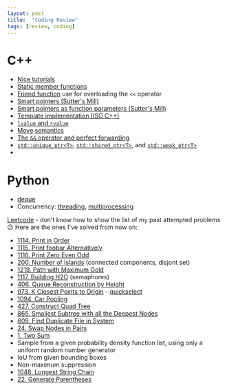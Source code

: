 ```yaml
---
layout: post
title:  "Coding Review"
tags: [review, coding]
---
```


# C++
- [Nice tutorials](http://www.cplusplus.com/doc/tutorial/)
- [Static member functions](https://www.learncpp.com/cpp-tutorial/812-static-member-functions/)
- [Friend function](https://docs.microsoft.com/en-us/cpp/standard-library/overloading-the-output-operator-for-your-own-classes) use for overloading the `<<` operator
- [Smart pointers (Sutter's Mill)](https://herbsutter.com/2013/05/29/gotw-89-solution-smart-pointers/)
- [Smart pointers as function parameters (Sutter's Mill)](https://herbsutter.com/2013/06/05/gotw-91-solution-smart-pointer-parameters/)
- [Template implementation (ISO C++)](https://isocpp.org/wiki/faq/templates#templates-defn-vs-decl)
- [`lvalue` and `rvalue`](https://learn.microsoft.com/en-us/cpp/cpp/lvalues-and-rvalues-visual-cpp)
- [Move](https://stackoverflow.com/a/3109981/2469613) [semantics](https://herbsutter.com/2020/02/17/move-simply/)
- [The `&&` operator and perfect forwarding](https://learn.microsoft.com/en-us/cpp/cpp/rvalue-reference-declarator-amp-amp)
- [`std::unique_ptr<T>`](https://learn.microsoft.com/en-us/cpp/cpp/how-to-create-and-use-unique-ptr-instances), [`std::shared_ptr<T>`](https://learn.microsoft.com/en-us/cpp/cpp/how-to-create-and-use-shared-ptr-instances), and [`std::weak_ptr<T>`](https://learn.microsoft.com/en-us/cpp/cpp/how-to-create-and-use-weak-ptr-instances?view=msvc-170)
- 

# Python
- [deque](https://pymotw.com/3/collections/deque.html)
- Concurrency: [threading](https://pymotw.com/3/threading/), [multiprocessing](https://pymotw.com/3/multiprocessing/)

[Leetcode](leetcode.com) - don't know how to show the list of my past attempted problems :confused:
Here are the ones I've solved from now on:
- [1114. Print in Order](https://leetcode.com/problems/print-in-order)
- [1115. Print foobar Alternatively](https://leetcode.com/problems/print-foobar-alternately)
- [1116. Print Zero Even Odd](https://leetcode.com/problems/print-zero-even-odd/)
- [200. Number of Islands](https://leetcode.com/problems/number-of-islands/) (connected components, disjont set)
- [1219. Path with Maximum Gold](https://leetcode.com/problems/path-with-maximum-gold/)
- [1117. Building H2O](https://leetcode.com/problems/building-h2o/) (semaphores)
- [406. Queue Reconstruction by Height](https://leetcode.com/problems/queue-reconstruction-by-height/)
- [973. K Closest Points to Origin](https://leetcode.com/problems/k-closest-points-to-origin/) - [quickselect](https://en.wikipedia.org/wiki/Quickselect)
- [1094. Car Pooling](https://leetcode.com/problems/car-pooling/submissions/)
- [427. Construct Quad Tree](https://leetcode.com/problems/construct-quad-tree/)
- [865. Smallest Subtree with all the Deepest Nodes](https://leetcode.com/problems/smallest-subtree-with-all-the-deepest-nodes/)
- [609. Find Duplicate File in System](https://leetcode.com/problems/find-duplicate-file-in-system/)
- [24. Swap Nodes in Pairs](https://leetcode.com/problems/swap-nodes-in-pairs/)
- [1. Two Sum](https://leetcode.com/problems/two-sum)
- Sample from a given probability density function list, using only a uniform random number generator
- IoU from given bounding boxes
- Non-maximum suppression
- [1048. Longest String Chain](https://leetcode.com/problems/longest-string-chain)
- [22. Generate Parentheses](https://leetcode.com/problems/generate-parentheses)
